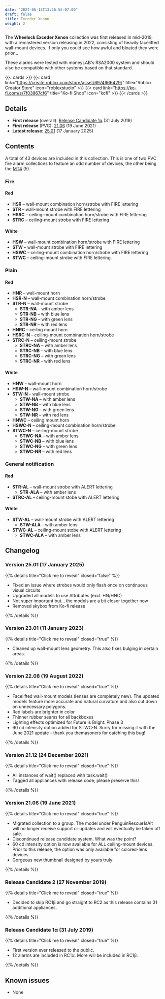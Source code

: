```yaml
---
date: "2024-06-13T13:26:56-07:00"
draft: false
title: Exceder Xenon
weight: 2
---
```


The **Wheelock Exceder Xenon** collection was first released in mid-2019, with a remastered version releasing in 2022, consisting of heavily facelifted wall-mount devices. If only you could see how awful and bloated they were prior...

These alarms were tested with moneyLAB's RSA2000 system and should also be compatible with other systems based on that standard.

{{< cards >}}
    {{< card link="https://create.roblox.com/store/asset/6974666429/" title="Roblox Creator Store" icon="robloxstudio" >}}
    {{< card link="https://ko-fi.com/s/7f03967cf6" title="Ko-fi Shop" icon="kofi" >}}
{{< /cards >}}

## Details

* **First release** (overall): [Release Candidate 1α](#release-candidate-1α-31-july-2019) (31 July 2019)
* **First release** (PVC): [21.06](#version-2106-19-june-2021) (19 June 2021)
* **Latest release**: [25.01](#version-2501-17-january-2025) (17 January 2025)

## Contents

A total of 43 devices are included in this collection. This is one of two PVC fire alarm collections to feature an odd number of devices, the other being the [MT4](../mt4) (5).

### Fire

#### Red

* **HSR** – wall-mount combination horn/strobe with FIRE lettering
* **STR** – wall-mount strobe with FIRE lettering
* **HSRC** – ceiling-mount combination horn/strobe with FIRE lettering
* **STRC** – ceiling-mount strobe with FIRE lettering

#### White

* **HSW** – wall-mount combination horn/strobe with FIRE lettering
* **STW** – wall-mount strobe with FIRE lettering
* **HSWC** – ceiling-mount combination horn/strobe with FIRE lettering
* **STWC** – ceiling-mount strobe with FIRE lettering

### Plain

#### Red

* **HNR** – wall-mount horn 
* **HSR-N** – wall-mount combination horn/strobe
* **STR-N** – wall-mount strobe
    * **STR-NA** – with amber lens
    * **STR-NB** – with blue lens
    * **STR-NG** – with green lens
    * **STR-NR** – with red lens
* **HNRC** – ceiling mount horn
* **HSRC-N** – ceiling-mount combination horn/strobe
* **STRC-N** – ceiling-mount strobe
    * **STRC-NA** – with amber lens
    * **STRC-NB** – with blue lens
    * **STRC-NG** – with green lens
    * **STRC-NR** – with red lens

#### White

* **HNW** – wall-mount horn 
* **HSW-N** – wall-mount combination horn/strobe
* **STW-N** – wall-mount strobe
    * **STW-NA** – with amber lens
    * **STW-NB** – with blue lens
    * **STW-NG** – with green lens
    * **STW-NR** – with red lens
* **HNWC** – ceiling mount horn
* **HSWC-N** – ceiling-mount combination horn/strobe
* **STWC-N** – ceiling-mount strobe
    * **STWC-NA** – with amber lens
    * **STWC-NB** – with blue lens
    * **STWC-NG** – with green lens
    * **STWC-NR** – with red lens

### General notification

#### Red

* **STR-AL** – wall-mount strobe with ALERT lettering
    * **STR-ALA** – with amber lens
* **STRC-AL** – ceiling-mount stobe with ALERT lettering

#### White

* **STW-AL** – wall-mount strobe with ALERT lettering
    * **STW-ALA** – with amber lens
* **STWC-AL** – ceiling-mount stobe with ALERT lettering
    * **STWC-ALA** – with amber lens

## Changelog

### Version 25.01 (17 January 2025)

{{% details title="Click me to reveal" closed="false" %}}

* Fixed an issue where strobes would only flash once on continuous visual circuits
* Upgraded all models to use Attributes (excl. HN/HNC)
* Not super important but... the models are a bit closer together now
* Removed skybox from Ko-fi release

{{% /details %}}

### Version 23.01 (11 January 2023)

{{% details title="Click me to reveal" closed="true" %}}

* Cleaned up wall-mount lens geometry. This also fixes bulging in certain areas.

{{% /details %}}

### Version 22.08 (19 August 2022)

{{% details title="Click me to reveal" closed="true" %}}

* Facelifted wall-mount models (lenses are completely new). The updated models feature more accurate and natural curvature and also cut down on unnecessary polygons.
* Red labels are brighter in color
* Thinner rubber seams for all backboxes
* Lighting effects optimized for Future is Bright: Phase 3
* 60 cd intensity option added for STWC-N. Sorry for missing it with the June 2021 update - thank you themasoners for catching this bug!

{{% /details %}}

### Version 21.12 (24 December 2021)

{{% details title="Click me to reveal" closed="true" %}}

* All instances of wait() replaced with task.wait()
* Tagged all appliances with release code; please preserve this!

{{% /details %}}

### Version 21.06 (19 June 2021)

{{% details title="Click me to reveal" closed="true" %}}

* Migrated collection to a group. The model under PenguinRescue1sAlt will no longer receive support or updates and will eventually be taken off sale.
* Discontinued release candidate system. What was the point?
* 60 cd intensity option is now available for ALL ceiling-mount devices. Prior to this release, the option was only available for colored-lens devices.
* Gorgeous new thumbnail designed by yours truly

{{% /details %}}

### Release Candidate 2 (27 November 2019)

{{% details title="Click me to reveal" closed="true" %}}

* Decided to skip RC1β and go straight to RC2 as this release contains 31 additional appliances.

{{% /details %}}

### Release Candidate 1α (31 July 2019)

{{% details title="Click me to reveal" closed="true" %}}

* First version ever released to the public.
* 12 alarms are included in RC1α. More will be included in RC1β.

{{% /details %}}

## Known issues
* None